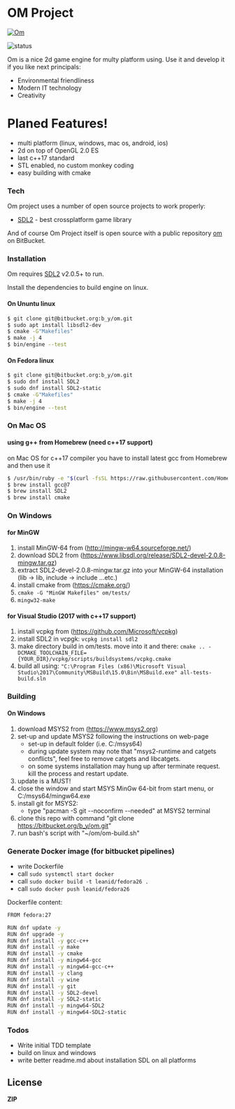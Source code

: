 # OM Project

[![Om](https://bitbucket.org/account/user/b_y/projects/OM/avatar/32)](https://bitbucket.org/account/user/b_y/projects/OM)

![status](https://ci.appveyor.com/api/projects/status/bitbucket/b_y/om)

Om is a nice 2d game engine for multy platform using. Use it and develop it if you like next principals:

  - Environmental friendliness
  - Modern IT technology
  - Creativity

# Planed Features!

  - multi platform (linux, windows, mac os, android, ios)
  - 2d on top of OpenGL 2.0 ES
  - last c++17 standard
  - STL enabled, no custom monkey coding
  - easy building with cmake

### Tech

Om project uses a number of open source projects to work properly:

* [SDL2] - best crossplatform game library

And of course Om Project itself is open source with a public repository [om](https://bitbucket.org/b_y/om)
 on BitBucket.

### Installation

Om requires [SDL2](http://libsdl.org/) v2.0.5+ to run.

Install the dependencies to build engine on linux.

#### On Ununtu linux

```sh
$ git clone git@bitbucket.org:b_y/om.git
$ sudo apt install libsdl2-dev
$ cmake -G"Makefiles" 
$ make -j 4
$ bin/engine --test
```

#### On Fedora linux
```sh
$ git clone git@bitbucket.org:b_y/om.git
$ sudo dnf install SDL2
$ sudo dnf install SDL2-static
$ cmake -G"Makefiles" 
$ make -j 4
$ bin/engine --test
```

### On Mac OS
#### using g++ from Homebrew (need c++17 support)
on Mac OS for c++17 compiler you have to install latest gcc from Homebrew and then use it
```sh
$ /usr/bin/ruby -e "$(curl -fsSL https://raw.githubusercontent.com/Homebrew/install/master/install)"
$ brew install gcc@7
$ brew install SDL2
$ brew install cmake
```

### On Windows
#### for MinGW 
1. install MinGW-64 from (http://mingw-w64.sourceforge.net/)
2. download SDL2 from (https://www.libsdl.org/release/SDL2-devel-2.0.8-mingw.tar.gz)
3. extract SDL2-devel-2.0.8-mingw.tar.gz into your MinGW-64 installation (lib -> lib, include -> include ...etc.)
4. install cmake from (https://cmake.org/)
5. ```cmake -G "MinGW Makefiles" om/tests/```
6. ```mingw32-make```

#### for Visual Studio (2017 with c++17 support)
1. install vcpkg from (https://github.com/Microsoft/vcpkg)
2. install SDL2 in vcpgk: ```vcpkg install sdl2```
3. make directory build in om/tests. move into it and there:
```cmake .. -DCMAKE_TOOLCHAIN_FILE={YOUR_DIR}/vcpkg/scripts/buildsystems/vcpkg.cmake```
4. build all using:
```"C:\Program Files (x86)\Microsoft Visual Studio\2017\Community\MSBuild\15.0\Bin\MSBuild.exe" all-tests-build.sln```

### Building
#### On Windows
1. download MSYS2 from (https://www.msys2.org)
2. set-up and update MSYS2 following the instructions on web-page
   * set-up in default folder (i.e. C:/msys64)
   * during update system may note that "msys2-runtime and catgets conflicts", feel free to remove catgets and libcatgets.
   * on some systems installation may hung up after terminate request. kill the process and restart update.
3. update is a MUST!
4. close the window and start MSYS MinGw 64-bit from start menu, or C:/msys64/mingw64.exe
5. install git for MSYS2:
   - type "pacman -S git --noconfirm --needed" at MSYS2 terminal
6. clone this repo with command "git clone https://bitbucket.org/b_y/om.git"
7. run bash's script with "~/om/om-build.sh"

### Generate Docker image (for bitbucket pipelines)
 - write Dockerfile
 - call ```sudo systemctl start docker```
 - call ```sudo docker build -t leanid/fedora26 .```
 - call ```sudo docker push leanid/fedora26```

Dockerfile content:

```sh
FROM fedora:27

RUN dnf update -y
RUN dnf upgrade -y
RUN dnf install -y gcc-c++
RUN dnf install -y make
RUN dnf install -y cmake
RUN dnf install -y mingw64-gcc
RUN dnf install -y mingw64-gcc-c++
RUN dnf install -y clang
RUN dnf install -y wine
RUN dnf install -y git
RUN dnf install -y SDL2-devel
RUN dnf install -y SDL2-static
RUN dnf install -y mingw64-SDL2
RUN dnf install -y mingw64-SDL2-static
```

### Todos

 - Write initial TDD template
 - build on linux and windows
 - write better readme.md about installation SDL on all platforms

License
----

**ZIP**

[//]: # (These are reference links used in the body of this note and get stripped out when the markdown processor does its job. There is no need to format nicely because it shouldn't be seen. Thanks SO - http://stackoverflow.com/questions/4823468/store-comments-in-markdown-syntax)


   [SDL2]: <http://libsdl.org/>

